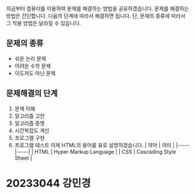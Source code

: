 지금부터 컴퓨터를 이용하여 문제를 해결하는 방법을 공유하겠습니다. 문제를 해결하는 방법은 간단합니다. 다음의 단계에 따라서 해결하면 됩니다.
단, 문제의 종류에 따라서 그 적용 방법은 달라질 수 있습니다.
## 문제의 종류
  - 쉬운 논리 문제
  - 어려운 수학 문제
  - 이도저도 아닌 문제
## 문제해결의 단계
  1. 문제 이해
  2. 알고리즘 고안
  3. 알고리즘 증명
  4. 시간복잡도 계산
  5. 프로그램 구현
  6. 프로그램 테스트
이제 HTML의 용어를 표로 설명하겠습니다.
| 약어 | 의미 |
|-----|-----|
| HTML | Hyper Markup Language |
| CSS | Cascading Style Sheet |
# 20233044 강민경
